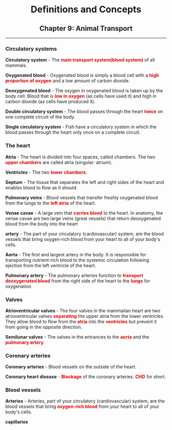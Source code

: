 <style>
.highlight {
    color:#DC0000FF;
    font-weight:bold
}
</style>


<center>
<h1>Definitions and Concepts</h1>
<h2>Chapter 9: Animal Transport</h2>
</center>

----

### Circulatory systems

**Circulatory system** - The <span class="highlight">main transport system(blood system)</span> of all mammals.

**Oxygenated blood** - Oxygenated blood is simply a blood cell with a <span class="highlight">high proportion of oxygen</span> and a low amount of carbon dioxide.

**Deoxygenated blood** - The oxygen in oxygenated blood is taken up by the body cell. Blood that is <span class="highlight">low in oxygen</span> (as cells have used it) and high in carbon dioxide (as cells have produced it).

**Double circulatory system** - The blood passes through the heart <span class="highlight">twice</span> on one complete circuit of the body.

**Single circulatory system** - Fish have a circulatory system in which the blood passes through the heart only once on a complete circuit.

### The heart

**Atria** - The heart is divided into four spaces, called
chambers. The two <span class="highlight">upper chambers</span> are called atria (singular: atrium).

**Ventricles** - The two <span class="highlight">lower chambers</span>.

**Septum** - The tissue that separates the left and right sides of the heart and enables blood to flow as it should.

**Pulmonary veins** - Blood vessels that transfer freshly oxygenated blood from the lungs to the <span class="highlight">left atria</span> of the heart.

**Venae cavae** - A large vein that <span class="highlight">carries blood</span> to the heart. In anatomy, the venae cavae are two large veins (great vessels) that return deoxygenated blood from the body into the heart

**artery** - The part of your circulatory (cardiovascular) system, are the blood vessels that bring oxygen-rich blood from your heart to all of your body's cells.

**Aorta** - The first and largest artery in the body. It is responsible for transporting nutrient-rich blood to the systemic circulation following ejection from the left ventricle of the heart.


**Pulmonary artery** - The pulmonary arteries function to <span class="highlight">transport deoxygenated blood</span> from the right side of the heart to the <span class="highlight">lungs</span> for oxygenation

### Valves

**Atrioventricular valves** - The four valves in the mammalian heart are two atrioventricular valves <span class="highlight">separating</span> the upper atria from the lower ventricles. They allow blood to flow from the <span class="highlight">atria</span> into the <span class="highlight">ventricles</span> but prevent it from going in the opposite direction.


**Semilunar valves** - The valves in the entrances to the <span class="highlight">aorta</span> and the <span class="highlight">pulmonary artery</span>.

### Coronary arteries

**Coronary arteries** - Blood vessels on the outside of the heart.

**Coronary heart disease** - <span class="highlight">Blockage</span> of the coronary arteries. <span class="highlight">CHD</span> for short.

### Blood vessels

**Arteries** - Arteries, part of your circulatory (cardiovascular) system, are the blood vessels that bring <span class="highlight">oxygen-rich blood</span> from your heart to all of your body's cells.

**capillaries**